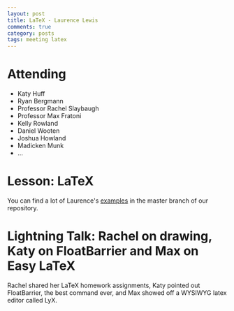 ```yaml
---
layout: post
title: LaTeX - Laurence Lewis
comments: true
category: posts
tags: meeting latex
---
```


# Attending

-    Katy Huff
-    Ryan Bergmann
-    Professor Rachel Slaybaugh 
-    Professor Max Fratoni
-    Kelly Rowland
-    Daniel Wooten
-    Joshua Howland 
-    Madicken Munk
-    ... 

# Lesson: LaTeX

You can find a lot of Laurence's [examples][examples] in the master branch of our 
repository.

# Lightning Talk: Rachel on drawing, Katy on FloatBarrier and Max on Easy LaTeX 

Rachel shared her LaTeX homework assignments, Katy pointed out FloatBarrier, 
the best command ever, and Max showed off a WYSIWYG latex editor called LyX. 

[examples]: https://github.com/thehackerwithin/berkeley/blob/master/LaTeX   "Examples"


